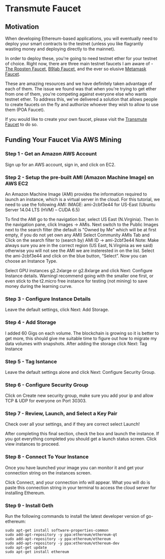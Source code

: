 # Transmute Faucet

## Motivation

When developing Ethereum-based applications, you will eventually need to deploy your smart contracts to the testnet (unless you like flagrantly wasting money and deploying directly to the mainnet).

In order to deploy these, you're going to need testnet ether for your testnet of choice. Right now, there are three main testnet faucets I am aware of - [The Ropsten Faucet](http://faucet.ropsten.be:3001/), [B9lab Faucet](http://ipfs.b9lab.com:8080/ipfs/QmTHdYEYiJPmbkcth3mQvEQQgEamFypLhc9zapsBatQW7Y/throttled_faucet.html), and the ever so elusive [Metamask Faucet](https://faucet.metamask.io/).

These are amazing resources and we have definitely taken advantage of each of them. The issue we found was that when you're trying to get ether from one of them, you're competing against everyone else who wants testnet ether. To address this, we've delivered a solution that allows people to create faucets on the fly and authorize whoever they wish to allow to use them (POA Faucet).

If you would like to create your own faucet, please visit the [Transmute Faucet](faucet.transmute.industries) to do so.

## Funding Your Faucet Via AWS Mining

### Step 1 - Get an Amazon AWS Account

Sign up for an AWS account, sign in, and click on EC2.

### Step 2 - Setup the pre-built AMI (Amazon Machine Image) on AWS EC2

An Amazon Machine Image (AMI) provides the information required to launch an instance, which is a virtual server in the cloud. For this tutorial, we need to use the following AMI: IMAGE: ami-2cbf3e44 for US-East (Ubuntu Server 14.04 LTS (HVM) – CUDA 6.5)

To find the AMI go to the navigation bar, select US East (N.Virginia). Then In the navigation pane, click Images -> AMIs. Next switch to the Public Images next to the search filter (the default is "Owned by Me" which will be at first empty, if you do not yet own any AMI) Select Community AMIs Tab and Click on the search filter to (search by) AMI ID -> ami-2cbf3e44 Note: Make always sure you are in the correct region (US East, N.Virginia as we said) otherwise you will not see the AMI we are insterested in on the list. Select the ami-2cbf3e44 and click on the blue button, “Select”. Now you can choose an Instance Type.

Select GPU instances g2.2xlarge or g2.8xlarge and click Next: Configure Instance details. WarningI recommend going with the smaller one first, or even stick to the t2.micro free instance for testing (not mining) to save money during the learning curve.

### Step 3 - Configure Instance Details

Leave the default settings, click Next: Add Storage.

### Step 4 - Add Storage

I added 60 Gigs on each volume. The blockchain is growing so it is better to get more, this should give me suitable time to figure out how to migrate my data volumes with snapshots. After adding the storage click Next: Tag Instance

### Step 5 - Tag Isntance

Leave the default settings alone and click Next: Configure Security Group.

### Step 6 - Configure Security Group

Click on Create new security group, make sure you add your ip and allow TCP & UDP for everyone on Port 30303.

### Step 7 - Review, Launch, and Select a Key Pair

Check over all your settings, and if they are correct select Launch!

After completing this final section, check the box and launch the instance. If you got everything completed you should get a launch status screen. Click view instances to proceed.

### Step 8 - Connect To Your Instance

Once you have launched your image you can monitor it and get your connection string on the instances screen.

Click Connect, and your connection info will appear. What you will do is paste this connection string in your terminal to access the cloud server for installing Ethereum.

### Step 9 - Install Geth

Run the following commands to install the latest developer version of go-ethereum:

```
sudo apt-get install software-properties-common
sudo add-apt-repository -y ppa:ethereum/ethereum-qt
sudo add-apt-repository -y ppa:ethereum/ethereum
sudo add-apt-repository -y ppa:ethereum/ethereum-dev
sudo apt-get update
sudo apt-get install ethereum
```
